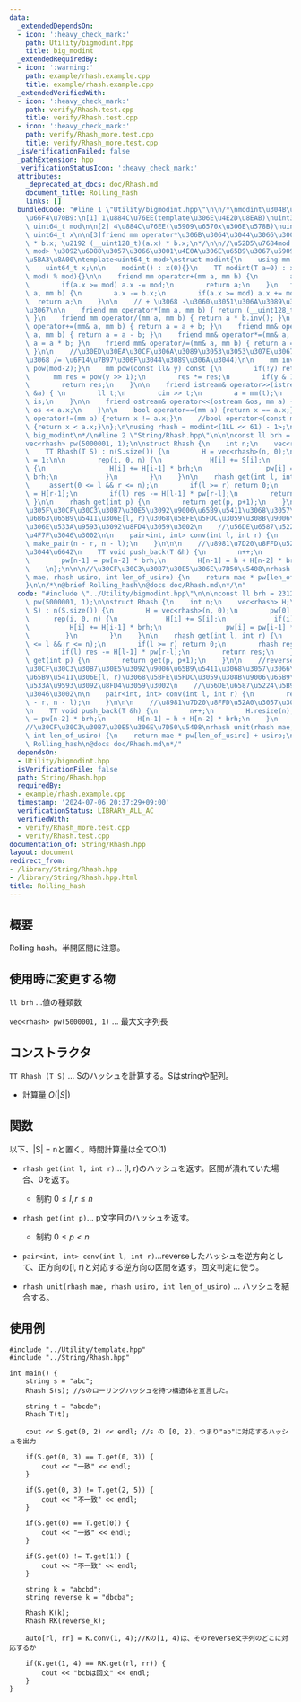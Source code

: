 ```yaml
---
data:
  _extendedDependsOn:
  - icon: ':heavy_check_mark:'
    path: Utility/bigmodint.hpp
    title: big_modint
  _extendedRequiredBy:
  - icon: ':warning:'
    path: example/rhash.example.cpp
    title: example/rhash.example.cpp
  _extendedVerifiedWith:
  - icon: ':heavy_check_mark:'
    path: verify/Rhash.test.cpp
    title: verify/Rhash.test.cpp
  - icon: ':heavy_check_mark:'
    path: verify/Rhash_more.test.cpp
    title: verify/Rhash_more.test.cpp
  _isVerificationFailed: false
  _pathExtension: hpp
  _verificationStatusIcon: ':heavy_check_mark:'
  attributes:
    _deprecated_at_docs: doc/Rhash.md
    document_title: Rolling_hash
    links: []
  bundledCode: "#line 1 \"Utility/bigmodint.hpp\"\n\n/*\nmodint\u304B\u3089\u306E\u5909\
    \u66F4\u70B9:\n[1] 1\u884C\u76EE(template\u306E\u4E2D\u8EAB)\nuint32_t mod \u2192\
    \ uint64_t mod\n\n[2] 4\u884C\u76EE(\u5909\u6570x\u306E\u578B)\nuint32_t x \u2192\
    \ uint64_t x\n\n[3]friend mm operator*\u306B\u3064\u3044\u3066\u3001\n(uint64_t)(a.x)\
    \ * b.x; \u2192 (__uint128_t)(a.x) * b.x;\n*/\n\n//\u52D5\u7684mod : template<int\
    \ mod> \u3092\u6D88\u3057\u3066\u3001\u4E0A\u306E\u65B9\u3067\u5909\u6570mod\u3092\
    \u5BA3\u8A00\ntemplate<uint64_t mod>\nstruct modint{\n    using mm = modint;\n\
    \    uint64_t x;\n\n    modint() : x(0){}\n    TT modint(T a=0) : x((a % mod +\
    \ mod) % mod){}\n\n    friend mm operator+(mm a, mm b) {\n        a.x += b.x;\n\
    \        if(a.x >= mod) a.x -= mod;\n        return a;\n    }\n   friend mm operator-(mm\
    \ a, mm b) {\n        a.x -= b.x;\n        if(a.x >= mod) a.x += mod;\n      \
    \  return a;\n    }\n\n    // + \u3068 -\u3060\u3051\u306A\u3089\u3053\u3053\u307E\
    \u3067\n\n    friend mm operator*(mm a, mm b) { return (__uint128_t)(a.x) * b.x;\
    \ }\n    friend mm operator/(mm a, mm b) { return a * b.inv(); }\n    friend mm&\
    \ operator+=(mm& a, mm b) { return a = a + b; }\n    friend mm& operator-=(mm&\
    \ a, mm b) { return a = a - b; }\n    friend mm& operator*=(mm& a, mm b) { return\
    \ a = a * b; }\n    friend mm& operator/=(mm& a, mm b) { return a = a * b.inv();\
    \ }\n\n    //\u30ED\u30EA\u30CF\u306A\u3089\u3053\u3053\u307E\u3067(/\u6F14\u7B97\
    \u3068 /= \u6F14\u7B97\u306F\u3044\u3089\u306A\u3044)\n\n    mm inv() const {return\
    \ pow(mod-2);}\n    mm pow(const ll& y) const {\n        if(!y) return 1;\n  \
    \      mm res = pow(y >> 1);\n        res *= res;\n        if(y & 1) res *= *this;\n\
    \        return res;\n    }\n\n    friend istream& operator>>(istream &is, mm\
    \ &a) { \n        ll t;\n        cin >> t;\n        a = mm(t);\n        return\
    \ is;\n    }\n\n    friend ostream& operator<<(ostream &os, mm a) {\n        return\
    \ os << a.x;\n    }\n\n    bool operator==(mm a) {return x == a.x;}\n    bool\
    \ operator!=(mm a) {return x != a.x;}\n    //bool operator<(const mm& a) const\
    \ {return x < a.x;}\n};\n\nusing rhash = modint<(1LL << 61) - 1>;\n/*\n@brief\
    \ big_modint\n*/\n#line 2 \"String/Rhash.hpp\"\n\n\nconst ll brh = 2312312;\n\
    vec<rhash> pw(5000001, 1);\n\nstruct Rhash {\n    int n;\n    vec<rhash> H;\n\n\
    \    TT Rhash(T S) : n(S.size()) {\n        H = vec<rhash>(n, 0);\n        pw[0]\
    \ = 1;\n\n        rep(i, 0, n) {\n            H[i] += S[i];\n            if(i)\
    \ {\n                H[i] += H[i-1] * brh;\n                pw[i] = pw[i-1] *\
    \ brh;\n            }\n        }\n    }\n\n    rhash get(int l, int r) {\n   \
    \     assert(0 <= l && r <= n);\n        if(l >= r) return 0;\n        rhash res\
    \ = H[r-1];\n        if(l) res -= H[l-1] * pw[r-l];\n        return res;\n   \
    \ }\n\n    rhash get(int p) {\n        return get(p, p+1);\n    }\n\n    //reverse\u3057\
    \u305F\u30CF\u30C3\u30B7\u30E5\u3092\u9006\u65B9\u5411\u3068\u3057\u3066\u3001\
    \u6B63\u65B9\u5411\u306E[l, r)\u3068\u5BFE\u5FDC\u3059\u308B\u9006\u65B9\u5411\
    \u306E\u533A\u9593\u3092\u8FD4\u3059\u3002\n    //\u56DE\u6587\u5224\u5B9A\u306B\
    \u4F7F\u3046\u3002\n\n    pair<int, int> conv(int l, int r) {\n        return\
    \ make_pair(n - r, n - l);\n    }\n\n\n    //\u8981\u7D20\u8FFD\u52A0\u3057\u305F\
    \u3044\u6642\n    TT void push_back(T &h) {\n        n++;\n        H.resize(n);\n\
    \        pw[n-1] = pw[n-2] * brh;\n        H[n-1] = h + H[n-2] * brh;\n    }\n\
    \    \n};\n\n\n//\u30CF\u30C3\u30B7\u30E5\u306E\u7D50\u5408\nrhash unit(rhash\
    \ mae, rhash usiro, int len_of_usiro) {\n    return mae * pw[len_of_usiro] + usiro;\n\
    }\n\n/*\n@brief Rolling_hash\n@docs doc/Rhash.md\n*/\n"
  code: "#include \"../Utility/bigmodint.hpp\"\n\n\nconst ll brh = 2312312;\nvec<rhash>\
    \ pw(5000001, 1);\n\nstruct Rhash {\n    int n;\n    vec<rhash> H;\n\n    TT Rhash(T\
    \ S) : n(S.size()) {\n        H = vec<rhash>(n, 0);\n        pw[0] = 1;\n\n  \
    \      rep(i, 0, n) {\n            H[i] += S[i];\n            if(i) {\n      \
    \          H[i] += H[i-1] * brh;\n                pw[i] = pw[i-1] * brh;\n   \
    \         }\n        }\n    }\n\n    rhash get(int l, int r) {\n        assert(0\
    \ <= l && r <= n);\n        if(l >= r) return 0;\n        rhash res = H[r-1];\n\
    \        if(l) res -= H[l-1] * pw[r-l];\n        return res;\n    }\n\n    rhash\
    \ get(int p) {\n        return get(p, p+1);\n    }\n\n    //reverse\u3057\u305F\
    \u30CF\u30C3\u30B7\u30E5\u3092\u9006\u65B9\u5411\u3068\u3057\u3066\u3001\u6B63\
    \u65B9\u5411\u306E[l, r)\u3068\u5BFE\u5FDC\u3059\u308B\u9006\u65B9\u5411\u306E\
    \u533A\u9593\u3092\u8FD4\u3059\u3002\n    //\u56DE\u6587\u5224\u5B9A\u306B\u4F7F\
    \u3046\u3002\n\n    pair<int, int> conv(int l, int r) {\n        return make_pair(n\
    \ - r, n - l);\n    }\n\n\n    //\u8981\u7D20\u8FFD\u52A0\u3057\u305F\u3044\u6642\
    \n    TT void push_back(T &h) {\n        n++;\n        H.resize(n);\n        pw[n-1]\
    \ = pw[n-2] * brh;\n        H[n-1] = h + H[n-2] * brh;\n    }\n    \n};\n\n\n\
    //\u30CF\u30C3\u30B7\u30E5\u306E\u7D50\u5408\nrhash unit(rhash mae, rhash usiro,\
    \ int len_of_usiro) {\n    return mae * pw[len_of_usiro] + usiro;\n}\n\n/*\n@brief\
    \ Rolling_hash\n@docs doc/Rhash.md\n*/"
  dependsOn:
  - Utility/bigmodint.hpp
  isVerificationFile: false
  path: String/Rhash.hpp
  requiredBy:
  - example/rhash.example.cpp
  timestamp: '2024-07-06 20:37:29+09:00'
  verificationStatus: LIBRARY_ALL_AC
  verifiedWith:
  - verify/Rhash_more.test.cpp
  - verify/Rhash.test.cpp
documentation_of: String/Rhash.hpp
layout: document
redirect_from:
- /library/String/Rhash.hpp
- /library/String/Rhash.hpp.html
title: Rolling_hash
---
```

## 概要
Rolling hash。半開区間に注意。

## 使用時に変更する物
`ll brh` ...値の種類数  

`vec<rhash> pw(5000001, 1)` ... 最大文字列長



## コンストラクタ
`TT Rhash (T S)` ... Sのハッシュを計算する。Sはstringや配列。
- 計算量
    $O(|S|)$

## 関数
以下、|S| = nと置く。時間計算量は全てO(1)

- `rhash get(int l, int r)`... [l, r)のハッシュを返す。区間が潰れていた場合、0を返す。
    - 制約
    $0 \le l , r \le n$

- `rhash get(int p)`... p文字目のハッシュを返す。
    - 制約
    $0 \le p  < n$
    
- `pair<int, int> conv(int l, int r)`...reverseしたハッシュを逆方向として、正方向の[l, r)と対応する逆方向の区間を返す。回文判定に使う。

- `rhash unit(rhash mae, rhash usiro, int len_of_usiro)` ... ハッシュを結合する。
  
## 使用例

```
#include "../Utility/template.hpp"
#include "../String/Rhash.hpp"

int main() {
    string s = "abc";
    Rhash S(s); //sのローリングハッシュを持つ構造体を宣言した。

    string t = "abcde";
    Rhash T(t);
    
    cout << S.get(0, 2) << endl; //s の [0, 2)、つまり"ab"に対応するハッシュを出力

    if(S.get(0, 3) == T.get(0, 3)) {
        cout << "一致" << endl;
    }

    if(S.get(0, 3) != T.get(2, 5)) {
        cout << "不一致" << endl;
    }

    if(S.get(0) == T.get(0)) {
        cout << "一致" << endl;
    }

    if(S.get(0) != T.get(1)) {
        cout << "不一致" << endl;
    }

    string k = "abcbd";
    string reverse_k = "dbcba";

    Rhash K(k);
    Rhash RK(reverse_k);

    auto[rl, rr] = K.conv(1, 4);//Kの[1, 4)は、そのreverse文字列のどこに対応するか

    if(K.get(1, 4) == RK.get(rl, rr)) {
        cout << "bcbは回文" << endl;
    }
}


```

